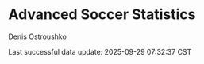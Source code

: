 # Advanced Soccer Statistics
Denis Ostroushko

<!-- gfm -->

Last successful data update: 2025-09-29 07:32:37 CST
